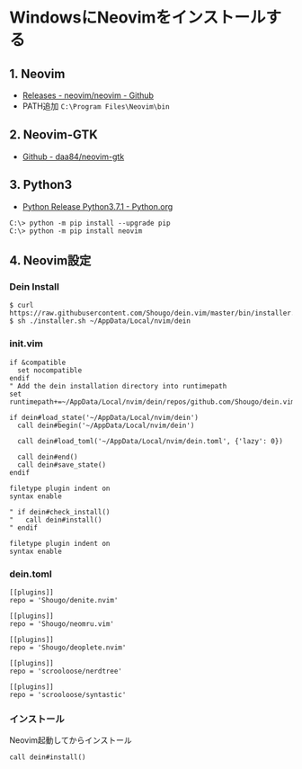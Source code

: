# WindowsにNeovimをインストールする
## 1. Neovim

- [Releases - neovim/neovim - Github](https://github.com/neovim/neovim/releases/)
- PATH追加 `C:\Program Files\Neovim\bin`

## 2. Neovim-GTK

- [Github - daa84/neovim-gtk](https://github.com/daa84/neovim-gtk)

## 3. Python3

- [Python Release Python3.7.1 - Python.org](https://www.python.org/downloads/release/python-371/)

```
C:\> python -m pip install --upgrade pip
C:\> python -m pip install neovim
```

## 4. Neovim設定
### Dein Install

```
$ curl https://raw.githubusercontent.com/Shougo/dein.vim/master/bin/installer.sh
$ sh ./installer.sh ~/AppData/Local/nvim/dein
```

### init.vim

```vim
if &compatible
  set nocompatible
endif
" Add the dein installation directory into runtimepath
set runtimepath+=~/AppData/Local/nvim/dein/repos/github.com/Shougo/dein.vim

if dein#load_state('~/AppData/Local/nvim/dein')
  call dein#begin('~/AppData/Local/nvim/dein')

  call dein#load_toml('~/AppData/Local/nvim/dein.toml', {'lazy': 0})

  call dein#end()
  call dein#save_state()
endif

filetype plugin indent on
syntax enable

" if dein#check_install()
"   call dein#install()
" endif

filetype plugin indent on
syntax enable
```

### dein.toml

```
[[plugins]]
repo = 'Shougo/denite.nvim'

[[plugins]]
repo = 'Shougo/neomru.vim'

[[plugins]]
repo = 'Shougo/deoplete.nvim'

[[plugins]]
repo = 'scrooloose/nerdtree'

[[plugins]]
repo = 'scrooloose/syntastic'
```

### インストール
Neovim起動してからインストール

```vim
call dein#install()
```

